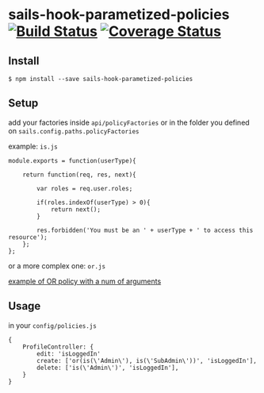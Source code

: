 # sails-hook-parametized-policies [![Build Status](https://travis-ci.org/mastilver/sails-hook-parametized-policies.svg?branch=master)](https://travis-ci.org/mastilver/sails-hook-parametized-policies) [![Coverage Status](https://coveralls.io/repos/mastilver/sails-hook-parametized-policies/badge.svg?branch=master)](https://coveralls.io/r/mastilver/sails-hook-parametized-policies?branch=master)

## Install

`$ npm install --save sails-hook-parametized-policies`

## Setup

add your factories inside `api/policyFactories` or in the folder you defined on `sails.config.paths.policyFactories`

example: `is.js`

```
module.exports = function(userType){

    return function(req, res, next){

        var roles = req.user.roles;

        if(roles.indexOf(userType) > 0){
            return next();
        }

        res.forbidden('You must be an ' + userType + ' to access this resource');
    };
};
```

or a more complex one: `or.js`

<a href="https://gist.github.com/1nstinct/12399f8adc4e5cfd6e88" target="_blank">example of OR policy with a num of arguments</a>

## Usage

in your `config/policies.js`

```
{
    ProfileController: {
        edit: 'isLoggedIn'
        create: ['or(is(\'Admin\'), is(\'SubAdmin\'))', 'isLoggedIn'],
        delete: ['is(\'Admin\')', 'isLoggedIn'],
    }
}
```
